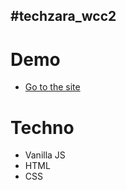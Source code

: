 ## #techzara_wcc2

# Demo
<ul>
  <li>
    <a href="">Go to the site</a>
  </li>
</ul>

# Techno
<ul>
  <li>Vanilla JS</li>
  <li>HTML</li>
  <li>CSS</li>
</ul>
